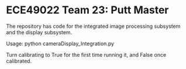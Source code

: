 # ECE49022 Team 23: Putt Master
The repository has code for the integrated image processing subsystem and the display subsystem.

Usage: python cameraDisplay_Integration.py

Turn calibrating to True for the first time running it, and False once calibrated. 
